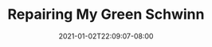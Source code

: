 ---
title: Repairing My Green Schwinn
description: Bike prices are too damn high.
toc: true
authors: []
tags: [bike]
categories: []
series: []
date: 2021-01-02T22:09:07-08:00
lastmod: 2020-01-02T22:09:07-08:00
featuredVideo:
featuredImage: 
draft: true
---